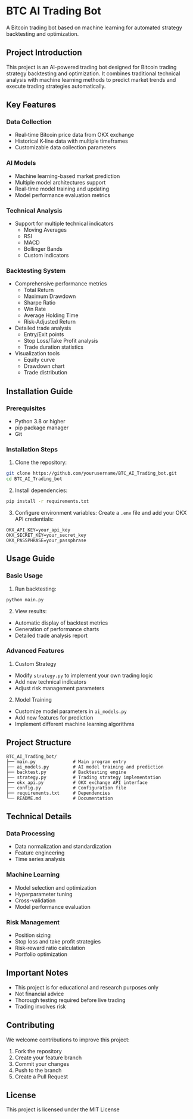 # BTC AI Trading Bot

A Bitcoin trading bot based on machine learning for automated strategy backtesting and optimization.

## Project Introduction

This project is an AI-powered trading bot designed for Bitcoin trading strategy backtesting and optimization. It combines traditional technical analysis with machine learning methods to predict market trends and execute trading strategies automatically.

## Key Features

### Data Collection
- Real-time Bitcoin price data from OKX exchange
- Historical K-line data with multiple timeframes
- Customizable data collection parameters

### AI Models
- Machine learning-based market prediction
- Multiple model architectures support
- Real-time model training and updating
- Model performance evaluation metrics

### Technical Analysis
- Support for multiple technical indicators
  - Moving Averages
  - RSI
  - MACD
  - Bollinger Bands
  - Custom indicators

### Backtesting System
- Comprehensive performance metrics
  - Total Return
  - Maximum Drawdown
  - Sharpe Ratio
  - Win Rate
  - Average Holding Time
  - Risk-Adjusted Return
- Detailed trade analysis
  - Entry/Exit points
  - Stop Loss/Take Profit analysis
  - Trade duration statistics
- Visualization tools
  - Equity curve
  - Drawdown chart
  - Trade distribution

## Installation Guide

### Prerequisites
- Python 3.8 or higher
- pip package manager
- Git

### Installation Steps

1. Clone the repository:
```bash
git clone https://github.com/yourusername/BTC_AI_Trading_bot.git
cd BTC_AI_Trading_bot
```

2. Install dependencies:
```bash
pip install -r requirements.txt
```

3. Configure environment variables:
Create a `.env` file and add your OKX API credentials:
```
OKX_API_KEY=your_api_key
OKX_SECRET_KEY=your_secret_key
OKX_PASSPHRASE=your_passphrase
```

## Usage Guide

### Basic Usage

1. Run backtesting:
```bash
python main.py
```

2. View results:
- Automatic display of backtest metrics
- Generation of performance charts
- Detailed trade analysis report

### Advanced Features

1. Custom Strategy
- Modify `strategy.py` to implement your own trading logic
- Add new technical indicators
- Adjust risk management parameters

2. Model Training
- Customize model parameters in `ai_models.py`
- Add new features for prediction
- Implement different machine learning algorithms

## Project Structure

```
BTC_AI_Trading_bot/
├── main.py              # Main program entry
├── ai_models.py         # AI model training and prediction
├── backtest.py          # Backtesting engine
├── strategy.py          # Trading strategy implementation
├── okx_api.py           # OKX exchange API interface
├── config.py            # Configuration file
├── requirements.txt     # Dependencies
└── README.md            # Documentation
```

## Technical Details

### Data Processing
- Data normalization and standardization
- Feature engineering
- Time series analysis

### Machine Learning
- Model selection and optimization
- Hyperparameter tuning
- Cross-validation
- Model performance evaluation

### Risk Management
- Position sizing
- Stop loss and take profit strategies
- Risk-reward ratio calculation
- Portfolio optimization

## Important Notes

- This project is for educational and research purposes only
- Not financial advice
- Thorough testing required before live trading
- Trading involves risk

## Contributing

We welcome contributions to improve this project:
1. Fork the repository
2. Create your feature branch
3. Commit your changes
4. Push to the branch
5. Create a Pull Request

## License

This project is licensed under the MIT License
